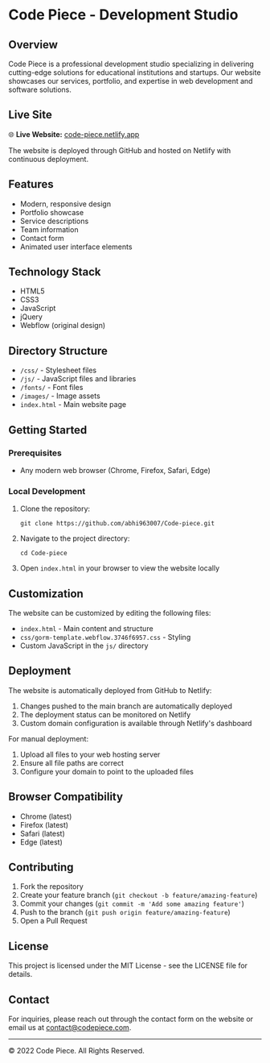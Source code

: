 # Code Piece - Development Studio

## Overview
Code Piece is a professional development studio specializing in delivering cutting-edge solutions for educational institutions and startups. Our website showcases our services, portfolio, and expertise in web development and software solutions.

## Live Site
🌐 **Live Website:** [code-piece.netlify.app](https://code-piece.netlify.app)

The website is deployed through GitHub and hosted on Netlify with continuous deployment.

## Features
- Modern, responsive design
- Portfolio showcase
- Service descriptions
- Team information
- Contact form
- Animated user interface elements

## Technology Stack
- HTML5
- CSS3
- JavaScript
- jQuery
- Webflow (original design)

## Directory Structure
- `/css/` - Stylesheet files
- `/js/` - JavaScript files and libraries
- `/fonts/` - Font files
- `/images/` - Image assets
- `index.html` - Main website page

## Getting Started

### Prerequisites
- Any modern web browser (Chrome, Firefox, Safari, Edge)

### Local Development
1. Clone the repository:
   ```
   git clone https://github.com/abhi963007/Code-piece.git
   ```
2. Navigate to the project directory:
   ```
   cd Code-piece
   ```
3. Open `index.html` in your browser to view the website locally

## Customization
The website can be customized by editing the following files:
- `index.html` - Main content and structure
- `css/gorm-template.webflow.3746f6957.css` - Styling
- Custom JavaScript in the `js/` directory

## Deployment
The website is automatically deployed from GitHub to Netlify:

1. Changes pushed to the main branch are automatically deployed
2. The deployment status can be monitored on Netlify
3. Custom domain configuration is available through Netlify's dashboard

For manual deployment:
1. Upload all files to your web hosting server
2. Ensure all file paths are correct
3. Configure your domain to point to the uploaded files

## Browser Compatibility
- Chrome (latest)
- Firefox (latest)
- Safari (latest)
- Edge (latest)

## Contributing
1. Fork the repository
2. Create your feature branch (`git checkout -b feature/amazing-feature`)
3. Commit your changes (`git commit -m 'Add some amazing feature'`)
4. Push to the branch (`git push origin feature/amazing-feature`)
5. Open a Pull Request

## License
This project is licensed under the MIT License - see the LICENSE file for details.

## Contact
For inquiries, please reach out through the contact form on the website or email us at contact@codepiece.com.

---
© 2022 Code Piece. All Rights Reserved. 
